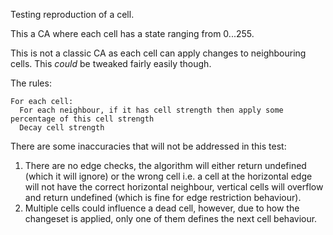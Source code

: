 Testing reproduction of a cell.

This a CA where each cell has a state ranging from 0...255.

This is not a classic CA as each cell can apply changes to neighbouring cells. This _could_ be tweaked fairly easily though.

The rules:

```
For each cell:
  For each neighbour, if it has cell strength then apply some percentage of this cell strength
  Decay cell strength
```

There are some inaccuracies that will not be addressed in this test:

1. There are no edge checks, the algorithm will either return undefined (which it will ignore) or the wrong cell i.e. a cell at the horizontal edge will not have the correct horizontal neighbour, vertical cells will overflow and return undefined (which is fine for edge restriction behaviour).
2. Multiple cells could influence a dead cell, however, due to how the changeset is applied, only one of them defines the next cell behaviour.
